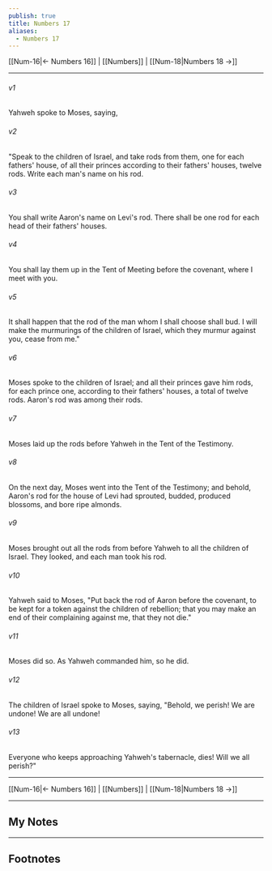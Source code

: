 ```yaml
---
publish: true
title: Numbers 17
aliases:
  - Numbers 17
---
```


[[Num-16|← Numbers 16]] | [[Numbers]] | [[Num-18|Numbers 18 →]]
***



###### v1 
Yahweh spoke to Moses, saying, 

###### v2 
"Speak to the children of Israel, and take rods from them, one for each fathers' house, of all their princes according to their fathers' houses, twelve rods. Write each man's name on his rod. 

###### v3 
You shall write Aaron's name on Levi's rod. There shall be one rod for each head of their fathers' houses. 

###### v4 
You shall lay them up in the Tent of Meeting before the covenant, where I meet with you. 

###### v5 
It shall happen that the rod of the man whom I shall choose shall bud. I will make the murmurings of the children of Israel, which they murmur against you, cease from me." 

###### v6 
Moses spoke to the children of Israel; and all their princes gave him rods, for each prince one, according to their fathers' houses, a total of twelve rods. Aaron's rod was among their rods. 

###### v7 
Moses laid up the rods before Yahweh in the Tent of the Testimony. 

###### v8 
On the next day, Moses went into the Tent of the Testimony; and behold, Aaron's rod for the house of Levi had sprouted, budded, produced blossoms, and bore ripe almonds. 

###### v9 
Moses brought out all the rods from before Yahweh to all the children of Israel. They looked, and each man took his rod. 

###### v10 
Yahweh said to Moses, "Put back the rod of Aaron before the covenant, to be kept for a token against the children of rebellion; that you may make an end of their complaining against me, that they not die." 

###### v11 
Moses did so. As Yahweh commanded him, so he did. 

###### v12 
The children of Israel spoke to Moses, saying, "Behold, we perish! We are undone! We are all undone! 

###### v13 
Everyone who keeps approaching Yahweh's tabernacle, dies! Will we all perish?"

***
[[Num-16|← Numbers 16]] | [[Numbers]] | [[Num-18|Numbers 18 →]]

---
## My Notes

---
## Footnotes